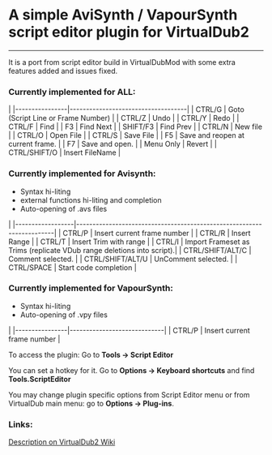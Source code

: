 # A simple AviSynth / VapourSynth script editor plugin for VirtualDub2
---

It is a port from script editor build in VirtualDubMod with some extra features added and issues fixed.

### Currently implemented for ALL:
|
|----------------|------------------------------------|
| CTRL/G         | Goto (Script Line or Frame Number) |
| CTRL/Z         | Undo                               |
| CTRL/Y         | Redo                               |
| CTRL/F         | Find                               |
| F3             | Find Next                          |
| SHIFT/F3       | Find Prev                          |
| CTRL/N         | New file                           |
| CTRL/O         | Open File                          |
| CTRL/S         | Save File                          |
| F5             | Save and reopen at current frame.  |
| F7             | Save and open.                     |
| Menu Only      | Revert                             |
| CTRL/SHIFT/O   | Insert FileName                    |


### Currently implemented for Avisynth:
* Syntax hi-liting
* external functions hi-liting and completion
* Auto-opening of .avs files

|
|------------------|-----------------------------------------------------------------------|
| CTRL/P           | Insert current frame number                                           |
| CTRL/R           | Insert Range                                                          |
| CTRL/T           | Insert Trim with range                                                |
| CTRL/I           | Import Frameset as Trims (replicate VDub range deletions into script).|
| CTRL/SHIFT/ALT/C | Comment selected.                                                     |
| CTRL/SHIFT/ALT/U | UnComment selected.                                                   |
| CTRL/SPACE       | Start code completion                                                 |


### Currently implemented for VapourSynth:

* Syntax hi-liting
* Auto-opening of .vpy files

|
|----------------|-----------------------------|
| CTRL/P         | Insert current frame number |


To access the plugin: Go to **Tools -> Script Editor**

You can set a hotkey for it. Go to **Options -> Keyboard shortcuts** and find **Tools.ScriptEditor**

You may change plugin specific options from Script Editor menu or from VirtualDub main menu: go to **Options -> Plug-ins**.

### Links:
[Description on VirtualDub2 Wiki](https://sourceforge.net/p/vdfiltermod/wiki/scripted/)
